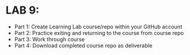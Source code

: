 # LAB 9:

- Part 1: Create Learning Lab course/repo within your GitHub account
- Part 2: Practice exiting and returning to the course from course repo
- Part 3: Work through course
- Part 4: Download completed course repo as deliverable
